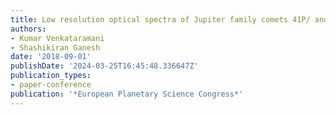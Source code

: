 ```yaml
---
title: Low resolution optical spectra of Jupiter family comets 41P/ and 45P/
authors:
- Kumar Venkataramani
- Shashikiran Ganesh
date: '2018-09-01'
publishDate: '2024-03-25T16:45:48.336647Z'
publication_types:
- paper-conference
publication: '*European Planetary Science Congress*'
---
```

